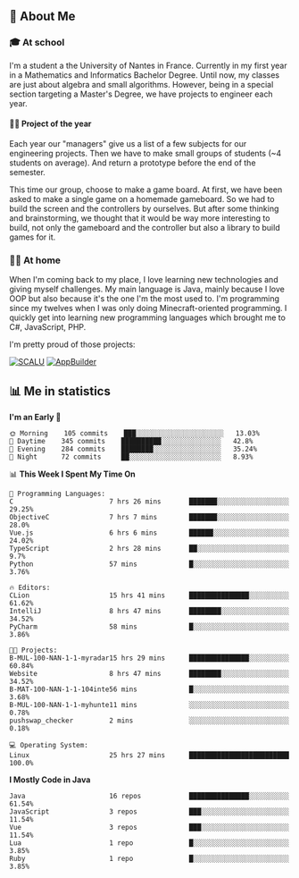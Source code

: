 ## 👀 About Me

### 🎓 At school

I'm a student a the University of Nantes in France. Currently in my first year in a Mathematics and Informatics Bachelor Degree. Until now, my classes are just about algebra and small algorithms. However, being in a special section targeting a Master's Degree, we have projects to engineer each year. 

#### 🔧🔬 Project of the year

Each year our "managers" give us a list of a few subjects for our engineering projects. Then we have to make small groups of students (~4 students on average). And return a prototype before the end of the semester.

This time our group, choose to make a game board. At first, we have been asked to make a single game on a homemade gameboard. So we had to build the screen and the controllers by ourselves. 
But after some thinking and brainstorming, we thought that it would be way more interesting to build, not only the gameboard and the controller but also a library to build games for it.

### 👨‍💻 At home

When I'm coming back to my place, I love learning new technologies and giving myself challenges. My main language is Java, mainly because I love OOP but also because it's the one I'm the most used to. I'm programming since my twelves when I was only doing Minecraft-oriented programming.  I quickly get into learning new programming languages which brought me to C#, JavaScript, PHP. 

I'm pretty proud of those projects:

[![SCALU](https://github-readme-stats.vercel.app/api/pin?username=renardfute&repo=SCALU)](https://github.com/renardfute/scalu)
[![AppBuilder](https://github-readme-stats.vercel.app/api/pin?username=pulsedev2&repo=AppBuilder)](https://github.com/pulsedev2/AppBuilder)

## 📊 Me in statistics
<!--START_SECTION:waka-->
**I'm an Early 🐤** 

```text
🌞 Morning    105 commits    ███░░░░░░░░░░░░░░░░░░░░░░   13.03% 
🌆 Daytime    345 commits    ██████████░░░░░░░░░░░░░░░   42.8% 
🌃 Evening    284 commits    ████████░░░░░░░░░░░░░░░░░   35.24% 
🌙 Night      72 commits     ██░░░░░░░░░░░░░░░░░░░░░░░   8.93%

```


📊 **This Week I Spent My Time On** 

```text
💬 Programming Languages: 
C                        7 hrs 26 mins       ███████░░░░░░░░░░░░░░░░░░   29.25% 
ObjectiveC               7 hrs 7 mins        ███████░░░░░░░░░░░░░░░░░░   28.0% 
Vue.js                   6 hrs 6 mins        ██████░░░░░░░░░░░░░░░░░░░   24.02% 
TypeScript               2 hrs 28 mins       ██░░░░░░░░░░░░░░░░░░░░░░░   9.7% 
Python                   57 mins             █░░░░░░░░░░░░░░░░░░░░░░░░   3.76%

🔥 Editors: 
CLion                    15 hrs 41 mins      ███████████████░░░░░░░░░░   61.62% 
IntelliJ                 8 hrs 47 mins       ████████░░░░░░░░░░░░░░░░░   34.52% 
PyCharm                  58 mins             █░░░░░░░░░░░░░░░░░░░░░░░░   3.86%

🐱‍💻 Projects: 
B-MUL-100-NAN-1-1-myradar15 hrs 29 mins      ███████████████░░░░░░░░░░   60.84% 
Website                  8 hrs 47 mins       ████████░░░░░░░░░░░░░░░░░   34.52% 
B-MAT-100-NAN-1-1-104inte56 mins             █░░░░░░░░░░░░░░░░░░░░░░░░   3.68% 
B-MUL-100-NAN-1-1-myhunte11 mins             ░░░░░░░░░░░░░░░░░░░░░░░░░   0.78% 
pushswap_checker         2 mins              ░░░░░░░░░░░░░░░░░░░░░░░░░   0.18%

💻 Operating System: 
Linux                    25 hrs 27 mins      █████████████████████████   100.0%

```

**I Mostly Code in Java** 

```text
Java                     16 repos            ███████████████░░░░░░░░░░   61.54% 
JavaScript               3 repos             ███░░░░░░░░░░░░░░░░░░░░░░   11.54% 
Vue                      3 repos             ███░░░░░░░░░░░░░░░░░░░░░░   11.54% 
Lua                      1 repo              █░░░░░░░░░░░░░░░░░░░░░░░░   3.85% 
Ruby                     1 repo              █░░░░░░░░░░░░░░░░░░░░░░░░   3.85%

```



<!--END_SECTION:waka-->
